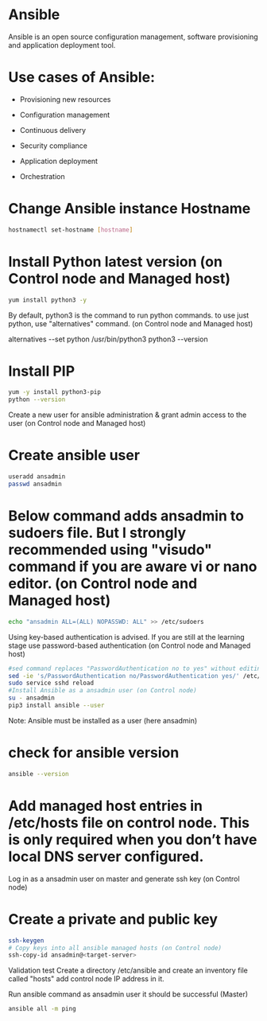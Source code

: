 

# Ansible 

Ansible is an open source configuration management, software provisioning and application deployment tool.


# Use cases of Ansible:

- Provisioning new resources

- Configuration management

- Continuous delivery

- Security compliance

- Application deployment

- Orchestration

# Change Ansible instance Hostname
```bash
hostnamectl set-hostname [hostname] 
```

# Install Python latest version (on Control node and Managed host)

```bash
yum install python3 -y
```
By default, python3 is the command to run python commands. to use just python, use "alternatives" command. (on Control node and Managed host)

alternatives --set python /usr/bin/python3
python3 --version

# Install PIP 
```bash
yum -y install python3-pip
python --version
```
Create a new user for ansible administration & grant admin access to the user (on Control node and Managed host)

# Create ansible user 
```bash
useradd ansadmin
passwd ansadmin
```

# Below command adds ansadmin to sudoers file. But I strongly recommended using "visudo" command if you are aware vi or nano editor. (on Control node and Managed host)
```bash
echo "ansadmin ALL=(ALL) NOPASSWD: ALL" >> /etc/sudoers
```

Using key-based authentication is advised. If you are still at the learning stage use password-based authentication (on Control node and Managed host)

```bash
#sed command replaces "PasswordAuthentication no to yes" without editing file 
sed -ie 's/PasswordAuthentication no/PasswordAuthentication yes/' /etc/ssh/sshd_config
sudo service sshd reload
#Install Ansible as a ansadmin user (on Control node)
su - ansadmin
pip3 install ansible --user
```
Note: Ansible must be installed as a user (here ansadmin)

# check for ansible version

```bash
ansible --version
```

#  Add managed host entries in /etc/hosts file on control node. This is only required when you don’t have local DNS server configured.

Log in as a ansadmin user on master and generate ssh key (on Control node)

# Create a private and public key
```bash
ssh-keygen
# Copy keys into all ansible managed hosts (on Control node)
ssh-copy-id ansadmin@<target-server>
```
Validation test
Create a directory /etc/ansible and create an inventory file called "hosts" add control node IP address in it.

Run ansible command as ansadmin user it should be successful (Master)
```bash
ansible all -m ping
```
